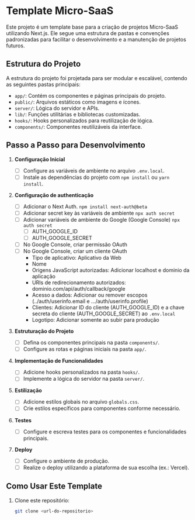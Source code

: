 # Template Micro-SaaS

Este projeto é um template base para a criação de projetos Micro-SaaS utilizando Next.js. Ele segue uma estrutura de pastas e convenções padronizadas para facilitar o desenvolvimento e a manutenção de projetos futuros.

## Estrutura do Projeto

A estrutura do projeto foi projetada para ser modular e escalável, contendo as seguintes pastas principais:

- `app/`: Contém os componentes e páginas principais do projeto.
- `public/`: Arquivos estáticos como imagens e ícones.
- `server/`: Lógica do servidor e APIs.
- `lib/`: Funções utilitárias e bibliotecas customizadas.
- `hooks/`: Hooks personalizados para reutilização de lógica.
- `components/`: Componentes reutilizáveis da interface.

## Passo a Passo para Desenvolvimento

1. **Configuração Inicial**

   - [ ] Configure as variáveis de ambiente no arquivo `.env.local`.
   - [ ] Instale as dependências do projeto com `npm install` ou `yarn install`.

2. **Configuração de authenticação**

   - [ ] Adicionar o Next Auth. `npm install next-auth@beta`
   - [ ] Adicionar secret key às variáveis de ambiente `npx auth secret`
   - [ ] Adicionar variáveis de ambiente do Google (Google Console) `npx auth secret`
     - [ ] AUTH_GOOGLE_ID
     - [ ] AUTH_GOOGLE_SECRET
   - [ ] No Google Console, criar permissão OAuth
   - [ ] No Google Console, criar um cliente OAuth
     - Tipo de aplicativo: Aplicativo da Web
     - Nome
     - Origens JavaScript autorizadas: Adicionar localhost e dominio da aplicação
     - URIs de redirecionamento autorizados: dominio.com/api/auth/callback/google
     - Acesso a dados: Adicionar ou remover escopos (../auth/userinfo.email e .../auth/userinfo.profile)
     - Clientes: Adicionar ID do cliente (AUTH_GOOGLE_ID) e a chave secreta do cliente (AUTH_GOOGLE_SECRET) ao `.env.local`
     - Logotipo: Adicionar somente ao subir para produção

3. **Estruturação do Projeto**

   - [ ] Defina os componentes principais na pasta `components/`.
   - [ ] Configure as rotas e páginas iniciais na pasta `app/`.

4. **Implementação de Funcionalidades**

   - [ ] Adicione hooks personalizados na pasta `hooks/`.
   - [ ] Implemente a lógica do servidor na pasta `server/`.

5. **Estilização**

   - [ ] Adicione estilos globais no arquivo `globals.css`.
   - [ ] Crie estilos específicos para componentes conforme necessário.

6. **Testes**

   - [ ] Configure e escreva testes para os componentes e funcionalidades principais.

7. **Deploy**
   - [ ] Configure o ambiente de produção.
   - [ ] Realize o deploy utilizando a plataforma de sua escolha (ex.: Vercel).

## Como Usar Este Template

1. Clone este repositório:
   ```bash
   git clone <url-do-repositorio>
   ```
